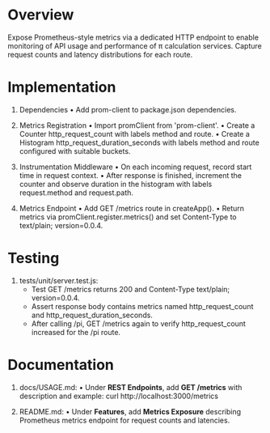 # Overview

Expose Prometheus-style metrics via a dedicated HTTP endpoint to enable monitoring of API usage and performance of π calculation services. Capture request counts and latency distributions for each route.

# Implementation

1. Dependencies
   • Add prom-client to package.json dependencies.

2. Metrics Registration
   • Import promClient from 'prom-client'.
   • Create a Counter http_request_count with labels method and route.
   • Create a Histogram http_request_duration_seconds with labels method and route configured with suitable buckets.

3. Instrumentation Middleware
   • On each incoming request, record start time in request context.
   • After response is finished, increment the counter and observe duration in the histogram with labels request.method and request.path.

4. Metrics Endpoint
   • Add GET /metrics route in createApp().
   • Return metrics via promClient.register.metrics() and set Content-Type to text/plain; version=0.0.4.

# Testing

1. tests/unit/server.test.js:
   - Test GET /metrics returns 200 and Content-Type text/plain; version=0.0.4.
   - Assert response body contains metrics named http_request_count and http_request_duration_seconds.
   - After calling /pi, GET /metrics again to verify http_request_count increased for the /pi route.

# Documentation

1. docs/USAGE.md:
   • Under **REST Endpoints**, add **GET /metrics** with description and example:
     curl http://localhost:3000/metrics

2. README.md:
   • Under **Features**, add **Metrics Exposure** describing Prometheus metrics endpoint for request counts and latencies.